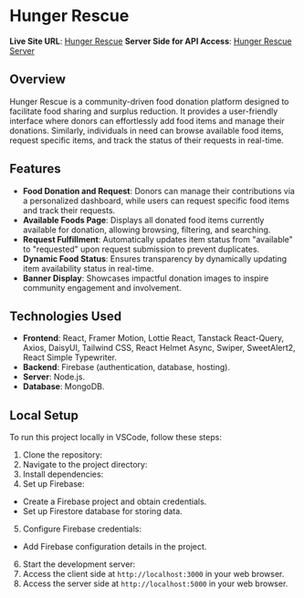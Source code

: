 # Hunger Rescue

**Live Site URL**: [Hunger Rescue](https://hunger-rescue.web.app/)
**Server Side for API Access**: [Hunger Rescue Server](https://hunger-server.vercel.app)

## Overview
Hunger Rescue is a community-driven food donation platform designed to facilitate food sharing and surplus reduction. It provides a user-friendly interface where donors can effortlessly add food items and manage their donations. Similarly, individuals in need can browse available food items, request specific items, and track the status of their requests in real-time.

## Features
- **Food Donation and Request**: Donors can manage their contributions via a personalized dashboard, while users can request specific food items and track their requests.
- **Available Foods Page**: Displays all donated food items currently available for donation, allowing browsing, filtering, and searching.
- **Request Fulfillment**: Automatically updates item status from "available" to "requested" upon request submission to prevent duplicates.
- **Dynamic Food Status**: Ensures transparency by dynamically updating item availability status in real-time.
- **Banner Display**: Showcases impactful donation images to inspire community engagement and involvement.

## Technologies Used
- **Frontend**: React, Framer Motion, Lottie React, Tanstack React-Query, Axios, DaisyUI, Tailwind CSS, React Helmet Async, Swiper, SweetAlert2, React Simple Typewriter.
- **Backend**: Firebase (authentication, database, hosting).
- **Server**: Node.js.
- **Database**: MongoDB.

## Local Setup
To run this project locally in VSCode, follow these steps:

1. Clone the repository:
2. Navigate to the project directory:
3. Install dependencies:
4. Set up Firebase:
- Create a Firebase project and obtain credentials.
- Set up Firestore database for storing data.
  
5. Configure Firebase credentials:
- Add Firebase configuration details in the project.
  
6. Start the development server:
7. Access the client side at `http://localhost:3000` in your web browser.
8.  Access the server side at `http://localhost:5000` in your web browser.

